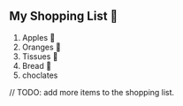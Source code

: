 ## My Shopping List 🛒

1. Apples 🍎
2. Oranges 🍊
3. Tissues 🚽
4. Bread 🍞
5. choclates


// TODO: add more items to the shopping list.
